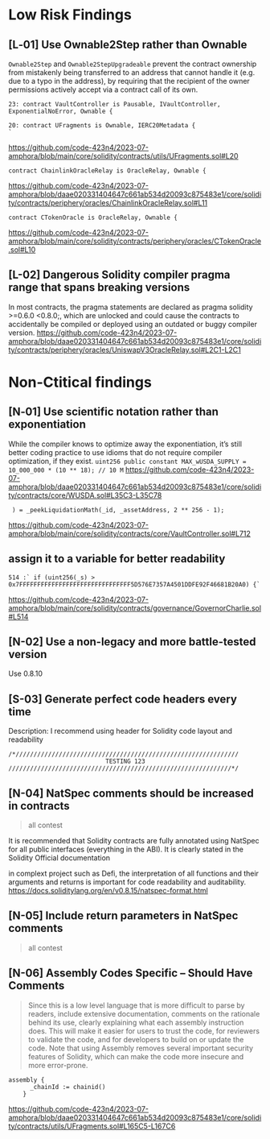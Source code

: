 # Low Risk Findings

## [L‑01] Use Ownable2Step rather than Ownable
`Ownable2Step` and `Ownable2StepUpgradeable` prevent the contract ownership from mistakenly being transferred to an address that cannot handle it (e.g. due to a typo in the address), by requiring that the recipient of the owner permissions actively accept via a contract call of its own.
```
23: contract VaultController is Pausable, IVaultController, ExponentialNoError, Ownable {
```

```
20: contract UFragments is Ownable, IERC20Metadata {
`
```
https://github.com/code-423n4/2023-07-amphora/blob/main/core/solidity/contracts/utils/UFragments.sol#L20

```
contract ChainlinkOracleRelay is OracleRelay, Ownable {
```
https://github.com/code-423n4/2023-07-amphora/blob/daae020331404647c661ab534d20093c875483e1/core/solidity/contracts/periphery/oracles/ChainlinkOracleRelay.sol#L11

```
contract CTokenOracle is OracleRelay, Ownable {
```
https://github.com/code-423n4/2023-07-amphora/blob/main/core/solidity/contracts/periphery/oracles/CTokenOracle.sol#L10



## [L-02] Dangerous Solidity compiler pragma range that spans breaking versions
In most contracts, the pragma statements are declared as pragma solidity >=0.6.0 <0.8.0;, which are unlocked and could cause the contracts to accidentally be compiled or deployed using an outdated or buggy compiler version.
https://github.com/code-423n4/2023-07-amphora/blob/daae020331404647c661ab534d20093c875483e1/core/solidity/contracts/periphery/oracles/UniswapV3OracleRelay.sol#L2C1-L2C1

# Non-Ctitical findings
## [N‑01] Use scientific notation rather than exponentiation 
While the compiler knows to optimize away the exponentiation, it’s still better coding practice to use idioms that do not require compiler optimization, if they exist.
`uint256 public constant MAX_wUSDA_SUPPLY = 10_000_000 * (10 ** 18); // 10 M`
https://github.com/code-423n4/2023-07-amphora/blob/daae020331404647c661ab534d20093c875483e1/core/solidity/contracts/core/WUSDA.sol#L35C3-L35C78

` ) = _peekLiquidationMath(_id, _assetAddress, 2 ** 256 - 1);`

https://github.com/code-423n4/2023-07-amphora/blob/main/core/solidity/contracts/core/VaultController.sol#L712

## assign it to a  variable for better readability
```
514 :` if (uint256(_s) > 0x7FFFFFFFFFFFFFFFFFFFFFFFFFFFFFFF5D576E7357A4501DDFE92F46681B20A0) {`
```
https://github.com/code-423n4/2023-07-amphora/blob/main/core/solidity/contracts/governance/GovernorCharlie.sol#L514


## [N-02] Use a non-legacy and more battle-tested version
Use 0.8.10

## [S-03] Generate perfect code headers every time
Description:
I recommend using header for Solidity code layout and readability

```
/*//////////////////////////////////////////////////////////////
                           TESTING 123
//////////////////////////////////////////////////////////////*/
```

## [N-04] NatSpec comments should be increased in contracts
> all contest

It is recommended that Solidity contracts are fully annotated using NatSpec for all public interfaces (everything in the ABI). It is clearly stated in the Solidity Official documentation

in complext project such as Defi, the interpretation of all functions and their arguments and returns is important for code readability and auditability.
https://docs.soliditylang.org/en/v0.8.15/natspec-format.html

## [N-05] Include return parameters in NatSpec comments
> all contest

## [N-06] Assembly Codes Specific – Should Have Comments
>Since this is a low level language that is more difficult to parse by readers, include extensive documentation, comments on the rationale behind its use, clearly explaining what each assembly instruction does.
>This will make it easier for users to trust the code, for reviewers to validate the code, and for developers to build on or update the code.
>Note that using Assembly removes several important security features of Solidity, which can make the code more insecure and more error-prone.

```
assembly {
      _chainId := chainid()
    }
```
https://github.com/code-423n4/2023-07-amphora/blob/daae020331404647c661ab534d20093c875483e1/core/solidity/contracts/utils/UFragments.sol#L165C5-L167C6